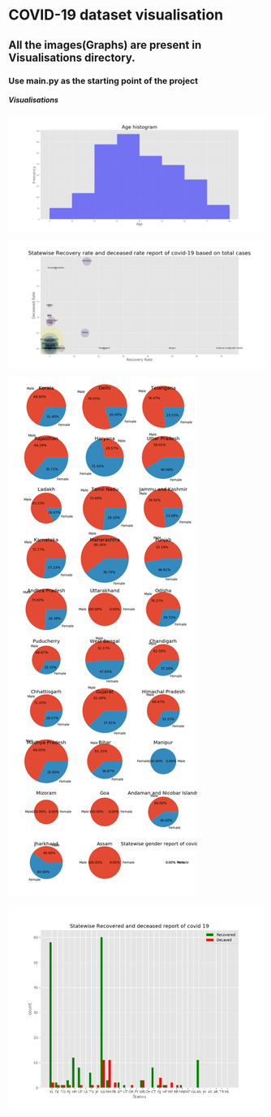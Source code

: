 # COVID-19 dataset visualisation

## All the images(Graphs) are present in Visualisations directory.

### Use main.py as the starting point of the project

##### Visualisations

![1](Visualisations/AgeHist.png)

![2](Visualisations/deathandrecoveryandtotal.png)

![3](Visualisations/MaleFemaleStatewise.png)

![4](Visualisations/statewiseStatusGraph.png)


